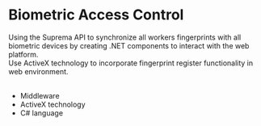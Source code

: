 <h1>Biometric Access Control</h1>
Using the Suprema API to synchronize all workers fingerprints with all biometric devices by creating .NET components to interact with the web platform.<br>
Use ActiveX technology to incorporate fingerprint register functionality in web environment.<br><br>
<ul>
   <li>Middleware</li>
   <li>ActiveX technology</li>
   <li>C# language</li>
</ul>
